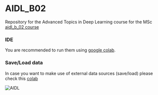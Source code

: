 # AIDL_B02
Repository for the Advanced Topics in Deep Learning course for the MSc [aidl_b_02 course](https://aidl.uniwa.gr/aidl_b02-advanced-topics-in-deep-learning/)

### IDE
You are recommended to run them using [google colab](https://colab.research.google.com).

### Save/Load data
In case you want to make use of external data sources (save/load) please check this [colab](https://colab.research.google.com/notebooks/io.ipynb)

[//]: # (Image References)

[image1]: https://aidl.uniwa.gr/wp-content/uploads/2021/03/cropped-newLogo_1-180x45_trans_ar.png "AIDL"
 
![AIDL][image1]
